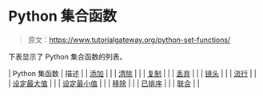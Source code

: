 # Python 集合函数

> 原文：<https://www.tutorialgateway.org/python-set-functions/>

下表显示了 Python 集合函数的列表。

| Python 集函数 | 描述 |
| [添加](https://www.tutorialgateway.org/python-set-add/) |  |
| [清除](https://www.tutorialgateway.org/python-set-clear-method/) |  |
| [复制](https://www.tutorialgateway.org/python-set-copy/) |  |
| [丢弃](https://www.tutorialgateway.org/python-set-discard-method/) |  |
| [镜头](https://www.tutorialgateway.org/python-set-len-method/) |  |
| [流行](https://www.tutorialgateway.org/python-set-pop/) |  |
| [设定最大值](https://www.tutorialgateway.org/python-set-max-method/) |  |
| [设定最小值](https://www.tutorialgateway.org/python-set-min-method/) |  |
| [移除](https://www.tutorialgateway.org/python-set-remove-method/) |  |
| [已排序](https://www.tutorialgateway.org/python-set-sorted-method/) |  |
| [联合](https://www.tutorialgateway.org/python-set-union/) |  |